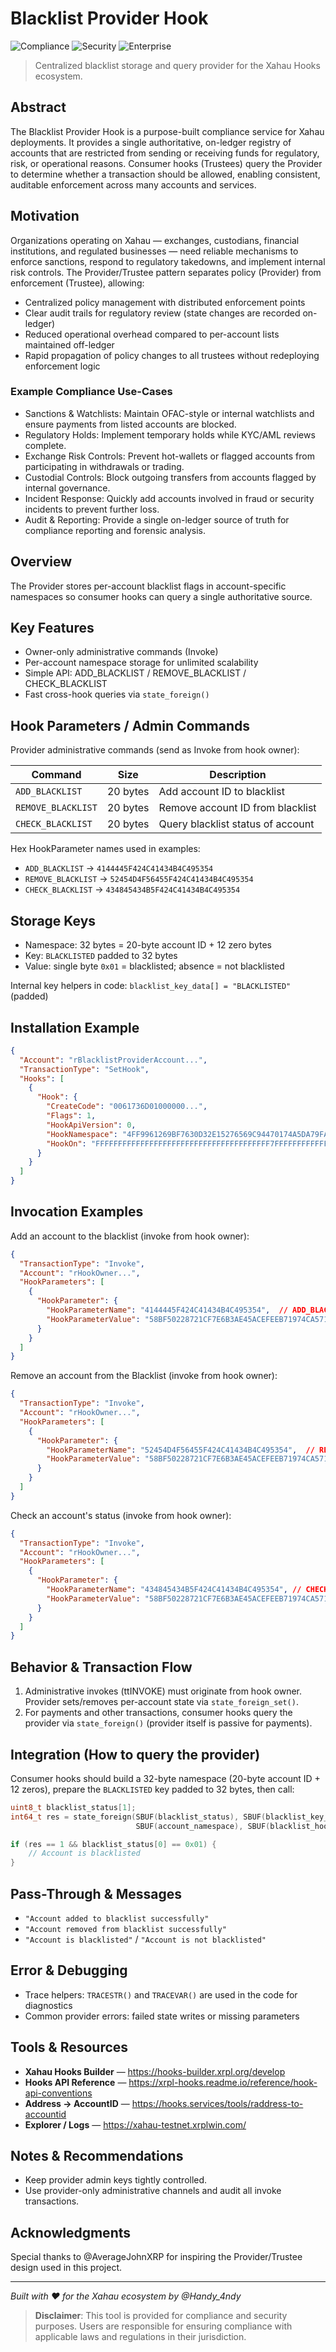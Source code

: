 # Blacklist Provider Hook

![Compliance](https://img.shields.io/badge/Compliance-Ready-green)
![Security](https://img.shields.io/badge/Security-Enhanced-blue)
![Enterprise](https://img.shields.io/badge/Enterprise-Grade-purple)

> Centralized blacklist storage and query provider for the Xahau Hooks ecosystem.

## Abstract

The Blacklist Provider Hook is a purpose-built compliance service for Xahau deployments. It provides a single authoritative, on-ledger registry of accounts that are restricted from sending or receiving funds for regulatory, risk, or operational reasons. Consumer hooks (Trustees) query the Provider to determine whether a transaction should be allowed, enabling consistent, auditable enforcement across many accounts and services.

## Motivation

Organizations operating on Xahau — exchanges, custodians, financial institutions, and regulated businesses — need reliable mechanisms to enforce sanctions, respond to regulatory takedowns, and implement internal risk controls. The Provider/Trustee pattern separates policy (Provider) from enforcement (Trustee), allowing:

- Centralized policy management with distributed enforcement points
- Clear audit trails for regulatory review (state changes are recorded on-ledger)
- Reduced operational overhead compared to per-account lists maintained off-ledger
- Rapid propagation of policy changes to all trustees without redeploying enforcement logic

### Example Compliance Use-Cases

- Sanctions & Watchlists: Maintain OFAC-style or internal watchlists and ensure payments from listed accounts are blocked.
- Regulatory Holds: Implement temporary holds while KYC/AML reviews complete.
- Exchange Risk Controls: Prevent hot-wallets or flagged accounts from participating in withdrawals or trading.
- Custodial Controls: Block outgoing transfers from accounts flagged by internal governance.
- Incident Response: Quickly add accounts involved in fraud or security incidents to prevent further loss.
- Audit & Reporting: Provide a single on-ledger source of truth for compliance reporting and forensic analysis.

## Overview

The Provider stores per-account blacklist flags in account-specific namespaces so consumer hooks can query a single authoritative source.

## Key Features

- Owner-only administrative commands (Invoke)
- Per-account namespace storage for unlimited scalability
- Simple API: ADD_BLACKLIST / REMOVE_BLACKLIST / CHECK_BLACKLIST
- Fast cross-hook queries via `state_foreign()`

## Hook Parameters / Admin Commands

Provider administrative commands (send as Invoke from hook owner):

| Command | Size | Description |
|---------|------|-------------|
| `ADD_BLACKLIST` | 20 bytes | Add account ID to blacklist |
| `REMOVE_BLACKLIST` | 20 bytes | Remove account ID from blacklist |
| `CHECK_BLACKLIST` | 20 bytes | Query blacklist status of account |

Hex HookParameter names used in examples:

- `ADD_BLACKLIST` -> `4144445F424C41434B4C495354`
- `REMOVE_BLACKLIST` -> `52454D4F56455F424C41434B4C495354`
- `CHECK_BLACKLIST` -> `434845434B5F424C41434B4C495354`

## Storage Keys

- Namespace: 32 bytes = 20-byte account ID + 12 zero bytes
- Key: `BLACKLISTED` padded to 32 bytes
- Value: single byte `0x01` = blacklisted; absence = not blacklisted

Internal key helpers in code: `blacklist_key_data[] = "BLACKLISTED"` (padded)

## Installation Example

```json
{
  "Account": "rBlacklistProviderAccount...",
  "TransactionType": "SetHook",
  "Hooks": [
    {
      "Hook": {
        "CreateCode": "0061736D01000000...",
        "Flags": 1,
        "HookApiVersion": 0,
        "HookNamespace": "4FF9961269BF7630D32E15276569C94470174A5DA79FA567C0F62251AA9A36B9",
        "HookOn": "FFFFFFFFFFFFFFFFFFFFFFFFFFFFFFFFFFFFFFF7FFFFFFFFFFFFFFFFFFBFFFFE"
      }
    }
  ]
}
```

## Invocation Examples

Add an account to the blacklist (invoke from hook owner):

```json
{ 
  "TransactionType": "Invoke", 
  "Account": "rHookOwner...", 
  "HookParameters": [
    {
      "HookParameter": {
        "HookParameterName": "4144445F424C41434B4C495354",  // ADD_BLACKLIST
        "HookParameterValue": "58BF50228721CF7E6B3AE45ACEFEEB71974CA571" 
      }
    }
  ] 
}
```

Remove an account from the Blacklist (invoke from hook owner): 

```json
{ 
  "TransactionType": "Invoke", 
  "Account": "rHookOwner...", 
  "HookParameters": [
    {
      "HookParameter": {
        "HookParameterName": "52454D4F56455F424C41434B4C495354",  // REMOVE_BLACKLIST
        "HookParameterValue": "58BF50228721CF7E6B3AE45ACEFEEB71974CA571" 
      }
    }
  ] 
}
```

Check an account's status (invoke from hook owner):

```json
{ 
  "TransactionType": "Invoke", 
  "Account": "rHookOwner...", 
  "HookParameters": [
    {
      "HookParameter": {
        "HookParameterName": "434845434B5F424C41434B4C495354", // CHECK_BLACKLIST
        "HookParameterValue": "58BF50228721CF7E6B3AE45ACEFEEB71974CA571"
      }
    }
  ] 
}
```

## Behavior & Transaction Flow

1. Administrative invokes (ttINVOKE) must originate from hook owner. Provider sets/removes per-account state via `state_foreign_set()`.
2. For payments and other transactions, consumer hooks query the provider via `state_foreign()` (provider itself is passive for payments).

## Integration (How to query the provider)

Consumer hooks should build a 32-byte namespace (20-byte account ID + 12 zeros), prepare the `BLACKLISTED` key padded to 32 bytes, then call:

```c
uint8_t blacklist_status[1];
int64_t res = state_foreign(SBUF(blacklist_status), SBUF(blacklist_key_data), 
                            SBUF(account_namespace), SBUF(blacklist_hook_account));

if (res == 1 && blacklist_status[0] == 0x01) {
    // Account is blacklisted
}
```

## Pass-Through & Messages

- `"Account added to blacklist successfully"`
- `"Account removed from blacklist successfully"`
- `"Account is blacklisted"` / `"Account is not blacklisted"`

## Error & Debugging

- Trace helpers: `TRACESTR()` and `TRACEVAR()` are used in the code for diagnostics
- Common provider errors: failed state writes or missing parameters

## Tools & Resources

- **Xahau Hooks Builder** — https://hooks-builder.xrpl.org/develop
- **Hooks API Reference** — https://xrpl-hooks.readme.io/reference/hook-api-conventions
- **Address → AccountID** — https://hooks.services/tools/raddress-to-accountid
- **Explorer / Logs** — https://xahau-testnet.xrplwin.com/

## Notes & Recommendations

- Keep provider admin keys tightly controlled.
- Use provider-only administrative channels and audit all invoke transactions.

## Acknowledgments

Special thanks to @AverageJohnXRP for inspiring the Provider/Trustee design used in this project.

---

*Built with ❤️ for the Xahau ecosystem by @Handy_4ndy*

> **Disclaimer**: This tool is provided for compliance and security purposes. Users are responsible for ensuring compliance with applicable laws and regulations in their jurisdiction.